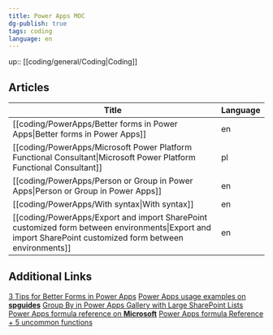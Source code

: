 ```yaml
---
title: Power Apps MOC
dg-publish: true
tags: coding
language: en
---
```

up:: [[coding/general/Coding\|Coding]]

## Articles

| Title                                                                                                                                                        | Language |
| ------------------------------------------------------------------------------------------------------------------------------------------------------------ | -------- |
| [[coding/PowerApps/Better forms in Power Apps\|Better forms in Power Apps]]                                                                               | en       |
| [[coding/PowerApps/Microsoft Power Platform Functional Consultant\|Microsoft Power Platform Functional Consultant]]                                       | pl       |
| [[coding/PowerApps/Person or Group in Power Apps\|Person or Group in Power Apps]]                                                                         | en       |
| [[coding/PowerApps/With syntax\|With syntax]]                                                                                                             | en       |
| [[coding/PowerApps/Export and import SharePoint customized form between environments\|Export and import SharePoint customized form between environments]] | en       |


## Additional Links

[3 Tips for Better Forms in Power Apps](https://www.youtube.com/watch?v=bxKavfThYwY)
[Power Apps usage examples on **spguides**](https://www.spguides.com/)
[Group By in Power Apps Gallery with Large SharePoint Lists](https://www.youtube.com/watch?v=57ADxeo_13k)
[Power Apps formula reference on **Microsoft**](https://learn.microsoft.com/en-us/power-platform/power-fx/formula-reference)
[Power Apps formula Reference + 5 uncommon functions](https://www.youtube.com/watch?v=SBAfhTbgLsQ)
